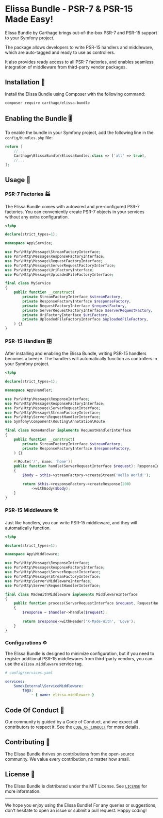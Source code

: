 # Elissa Bundle - PSR-7 & PSR-15 Made Easy!

Elissa Bundle by Carthage brings out-of-the-box PSR-7 and PSR-15 support to your Symfony project.

The package allows developers to write PSR-15 handlers and middleware, which are auto-tagged and ready to use as controllers.

It also provides ready access to all PSR-7 factories, and enables seamless integration of middleware from third-party vendor packages.

## Installation 🚀

Install the Elissa Bundle using Composer with the following command:

```bash
composer require carthage/elissa-bundle
```

## Enabling the Bundle 🎚

To enable the bundle in your Symfony project, add the following line in the `config/bundles.php` file:

```php
return [
    //...
    Carthage\ElissaBundle\ElissaBundle::class => ['all' => true],
    //...
];
```

## Usage 💼

### PSR-7 Factories 🏭

The Elissa Bundle comes with autowired and pre-configured PSR-7 factories. You can conveniently create PSR-7 objects in your services without any extra configuration.

```php
<?php

declare(strict_types=1);

namespace App\Service;

use Psr\Http\Message\StreamFactoryInterface;
use Psr\Http\Message\ResponseFactoryInterface;
use Psr\Http\Message\RequestFactoryInterface;
use Psr\Http\Message\ServerRequestFactoryInterface;
use Psr\Http\Message\UriFactoryInterface;
use Psr\Http\Message\UploadedFileFactoryInterface;

final class MyService
{
    public function __construct(
        private StreamFactoryInterface $streamFactory,
        private ResponseFactoryInterface $responseFactory,
        private RequestFactoryInterface $requestFactory,
        private ServerRequestFactoryInterface $serverRequestFactory,
        private UriFactoryInterface $uriFactory,
        private UploadedFileFactoryInterface $uploadedFileFactory,
    ) {}
}
```

### PSR-15 Handlers 🎛

After installing and enabling the Elissa Bundle, writing PSR-15 handlers becomes a breeze. The handlers will automatically function as controllers in your Symfony project.

```php
<?php

declare(strict_types=1);

namespace App\Handler;

use Psr\Http\Message\ResponseInterface;
use Psr\Http\Message\ResponseFactoryInterface;
use Psr\Http\Message\ServerRequestInterface;
use Psr\Http\Message\StreamFactoryInterface;
use Psr\Http\Server\RequestHandlerInterface;
use Symfony\Component\Routing\Annotation\Route;

final class HomeHandler implements RequestHandlerInterface
{
    public function __construct(
        private StreamFactoryInterface $streamFactory,
        private ResponseFactoryInterface $responseFactory,
    ) {}

    #[Route('/', name: 'home')]
    public function handle(ServerRequestInterface $request): ResponseInterface
    {
        $body = $this->streamFactory->createStream('Hello World!');

        return $this->responseFactory->createResponse(200)
            ->withBody($body);
    }
}
```

### PSR-15 Middleware 🛠

Just like handlers, you can write PSR-15 middleware, and they will automatically function.

```php
<?php

declare(strict_types=1);

namespace App\Middleware;

use Psr\Http\Message\ResponseInterface;
use Psr\Http\Message\ResponseFactoryInterface;
use Psr\Http\Message\ServerRequestInterface;
use Psr\Http\Message\StreamFactoryInterface;
use Psr\Http\Server\MiddlewareInterface;
use Psr\Http\Server\RequestHandlerInterface;

final class MadeWithMiddleware implements MiddlewareInterface
{
    public function process(ServerRequestInterface $request, RequestHandlerInterface $handler): ResponseInterface
    {
        $response = $handler->handle($request);
        
        return $response->withHeader('X-Made-With', 'Love');
    }
}
```

### Configurations ⚙

The Elissa Bundle is designed to minimize configuration, but if you need to register additional PSR-15 middlewares from third-party vendors, you can use the `elissa.middleware` service tag.

```yaml
# config/services.yaml

services:
    Some\External\ServiceMiddleware:
        tags:
            - { name: elissa.middleware }
```

## Code Of Conduct 🤝

Our community is guided by a Code of Conduct, and we expect all contributors to respect it. See the [`CODE_OF_CONDUCT`](./CODE_OF_CONDUCT.md) for more details.

## Contributing 🎁

The Elissa Bundle thrives on contributions from the open-source community. We value every contribution, no matter how small.

## License 📜

The Elissa Bundle is distributed under the MIT License. See [`LICENSE`](./LICENSE) for more information.

---

We hope you enjoy using the Elissa Bundle! For any queries or suggestions, don't hesitate to open an issue or submit a pull request. Happy coding!
